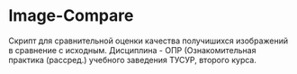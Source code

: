 # Image-Compare
Скрипт для сравнительной оценки качества получишихся изображений в сравнение с исходным.
Дисциплина - ОПР (Ознакомительная практика (рассред.) учебного заведения ТУСУР, второго курса. 

